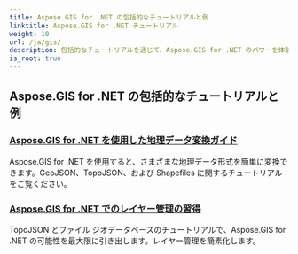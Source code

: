 ```yaml
---
title: Aspose.GIS for .NET の包括的なチュートリアルと例
linktitle: Aspose.GIS for .NET チュートリアル
weight: 10
url: /ja/gis/
description: 包括的なチュートリアルを通じて、Aspose.GIS for .NET のパワーを体験してください。GeoData 変換、ジオメトリ作成、分析、レイヤー管理などを習得してください。
is_root: true
---
```

## Aspose.GIS for .NET の包括的なチュートリアルと例 
### [Aspose.GIS for .NET を使用した地理データ変換ガイド](./guide-to-geo-data-conversion/)
Aspose.GIS for .NET を使用すると、さまざまな地理データ形式を簡単に変換できます。GeoJSON、TopoJSON、および Shapefiles に関するチュートリアルをご覧ください。
### [Aspose.GIS for .NET でのレイヤー管理の習得](./mastering-layer-management/)
TopoJSON とファイル ジオデータベースのチュートリアルで、Aspose.GIS for .NET の可能性を最大限に引き出します。レイヤー管理を簡素化します。